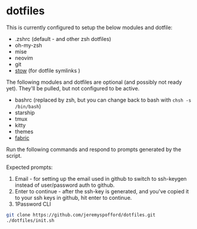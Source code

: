 # dotfiles

This is currently configured to setup the below modules and dotfile:

- .zshrc (default - and other zsh dotfiles)
- oh-my-zsh
- mise
- neovim
- git
- [stow](https://github.com/danielmiessler/fabric) (for dotfile symlinks )

The following modules and dotfiles are optional (and possibly not ready yet). They'll be pulled, but not configured to be active.

- bashrc (replaced by zsh, but you can change back to bash with `chsh -s /bin/bash`)
- starship
- tmux
- kitty
- themes
- [fabric](https://github.com/danielmiessler/fabric)

Run the following commands and respond to prompts generated by the script.

Expected prompts:
  1. Email - for setting up the email used in github to switch to ssh-keygen instead of user/password auth to github.
  2. Enter to continue - after the ssh-key is generated, and you've copied it to your ssh keys in github, hit enter to continue.
  3. 1Password CLI

```bash
git clone https://github.com/jeremyspofford/dotfiles.git
./dotfiles/init.sh
```

